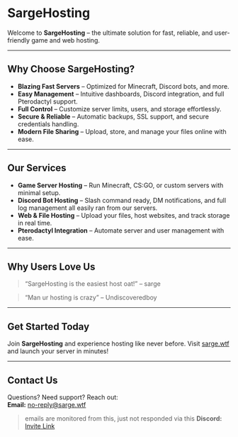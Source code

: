 # SargeHosting

Welcome to **SargeHosting** – the ultimate solution for fast, reliable, and user-friendly game and web hosting.  

---

## Why Choose SargeHosting?

- **Blazing Fast Servers** – Optimized for Minecraft, Discord bots, and more.  
- **Easy Management** – Intuitive dashboards, Discord integration, and full Pterodactyl support.  
- **Full Control** – Customize server limits, users, and storage effortlessly.  
- **Secure & Reliable** – Automatic backups, SSL support, and secure credentials handling.  
- **Modern File Sharing** – Upload, store, and manage your files online with ease.  

---

## Our Services

- **Game Server Hosting** – Run Minecraft, CS:GO, or custom servers with minimal setup.
- **Discord Bot Hosting** – Slash command ready, DM notifications, and full log management all easily ran from our servers.  
- **Web & File Hosting** – Upload your files, host websites, and track storage in real time.  
- **Pterodactyl Integration** – Automate server and user management with ease.  

---

## Why Users Love Us

> “SargeHosting is the easiest host oat!” – sarge  

> “Man ur hosting is crazy” – Undiscoveredboy

---

## Get Started Today

Join **SargeHosting** and experience hosting like never before. Visit [sarge.wtf](https://sarge.wtf) and launch your server in minutes!

---

## Contact Us

Questions? Need support? Reach out:  
**Email:** no-reply@sarge.wtf 
> emails are monitored from this, just not responded via this
**Discord:** [Invite Link](https://discord.gg/sg5Dek5ah4)

